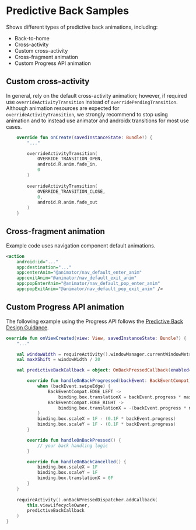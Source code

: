 # Predictive Back Samples

Shows different types of predictive back animations, including:

+ Back-to-home
+ Cross-activity
+ Custom cross-activity
+ Cross-fragment animation
+ Custom Progress API animation

## Custom cross-activity

In general, rely on the default cross-activity animation; however, if required use
`overrideActivityTransition` instead of `overridePendingTransition`. Although animation resources are
expected for `overrideActivityTransition`, we strongly recommend to stop using animation and to
instead use animator and androidx transitions for most use cases.

```kotlin
    override fun onCreate(savedInstanceState: Bundle?) {
        "..."

        overrideActivityTransition(
            OVERRIDE_TRANSITION_OPEN,
            android.R.anim.fade_in,
            0
        )
    
        overrideActivityTransition(
            OVERRIDE_TRANSITION_CLOSE,
            0,
            android.R.anim.fade_out
        )
    }
```

## Cross-fragment animation

Example code uses navigation component default animations.

```xml
<action
    android:id="..."
    app:destination="..."
    app:enterAnim="@animator/nav_default_enter_anim"
    app:exitAnim="@animator/nav_default_exit_anim"
    app:popEnterAnim="@animator/nav_default_pop_enter_anim"
    app:popExitAnim="@animator/nav_default_pop_exit_anim" />
```

## Custom Progress API animation

The following example using the Progress API follows the
[Predictive Back Design Guidance](https://developer.android.com/design/ui/mobile/guides/patterns/predictive-back).

```kotlin
override fun onViewCreated(view: View, savedInstanceState: Bundle?) {
    "..."

    val windowWidth = requireActivity().windowManager.currentWindowMetrics.bounds.width()
    val maxXShift = windowWidth / 20

    val predictiveBackCallback = object: OnBackPressedCallback(enabled=false) {

        override fun handleOnBackProgressed(backEvent: BackEventCompat) {
            when (backEvent.swipeEdge) {
                BackEventCompat.EDGE_LEFT ->
                    binding.box.translationX = backEvent.progress * maxXShift
                BackEventCompat.EDGE_RIGHT ->
                    binding.box.translationX = -(backEvent.progress * maxXShift)
            }
            binding.box.scaleX = 1F - (0.1F * backEvent.progress)
            binding.box.scaleY = 1F - (0.1F * backEvent.progress)
        }

        override fun handleOnBackPressed() {
            // your back handling logic
        }

        override fun handleOnBackCancelled() {
            binding.box.scaleX = 1F
            binding.box.scaleY = 1F
            binding.box.translationX = 0F
        }
    }
    
    requireActivity().onBackPressedDispatcher.addCallback(
        this.viewLifecycleOwner,
        predictiveBackCallback
    )
}
```